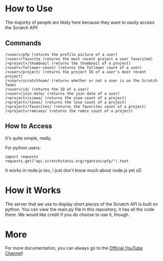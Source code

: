# How to Use
The majority of people are likely here because they want to easily access the Scratch API!

## Commands
```
/<user>/pfp (returns the profile picture of a user)
/<user>/favorite (returns the most recent project a user favorited)
/<project>/thumbnail (returns the thumbnail of a project)
/<user>/follower-count/ (returns the follower count of a user)
/<user>/project/ (returns the project ID of a user's most recent project)
/<user>/scratchteam/ (returns whether or not a user is on the Scratch Team)
/<user>/id/ (returns the ID of a user)
/<user>/join-date/ (returns the join date of a user)
/<project>/views/ (returns the view count of a project)
/<project>/loves/ (returns the love count of a project)
/<project>/favorites/ (returns the favorites count of a project)
/<project>/remixes/ (returns the remix count of a project)
```

## How to Access

It's quite simple, really.

For python users:
```
import requests
requests.get("api.scratchstatus.org/rgantzos/pfp/").text
```

It works in node.js too, I just don't know much about node.js yet xD

# How it Works
The server that we use to display short pieces of the Scratch API is built on python. You can view the main.py file in this repository, it has all the code there. We would like credit if you do choose to use it, though.

# More
For more documentation, you can always go to the [Official YouTube Channel](https://www.youtube.com/channel/UC-kD7mi3Dpht3lW0bVytkMw/)!
